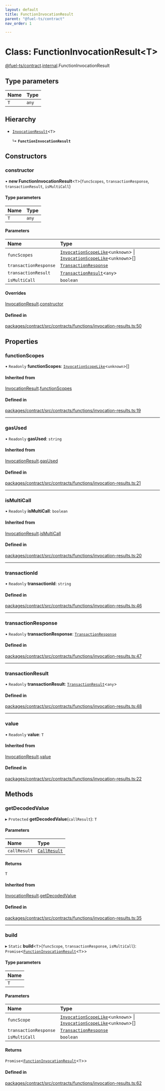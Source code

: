 ```yaml
---
layout: default
title: FunctionInvocationResult
parent: "@fuel-ts/contract"
nav_order: 1

---
```


# Class: FunctionInvocationResult<T\>

[@fuel-ts/contract](../index.md).[internal](../namespaces/internal.md).FunctionInvocationResult

## Type parameters

| Name | Type |
| :------ | :------ |
| `T` | `any` |

## Hierarchy

- [`InvocationResult`](internal-InvocationResult.md)<`T`\>

  ↳ **`FunctionInvocationResult`**

## Constructors

### constructor

• **new FunctionInvocationResult**<`T`\>(`funcScopes`, `transactionResponse`, `transactionResult`, `isMultiCall`)

#### Type parameters

| Name | Type |
| :------ | :------ |
| `T` | `any` |

#### Parameters

| Name | Type |
| :------ | :------ |
| `funcScopes` | [`InvocationScopeLike`](../index.md#invocationscopelike)<`unknown`\> \| [`InvocationScopeLike`](../index.md#invocationscopelike)<`unknown`\>[] |
| `transactionResponse` | [`TransactionResponse`](internal-TransactionResponse.md) |
| `transactionResult` | [`TransactionResult`](../namespaces/internal.md#transactionresult)<`any`\> |
| `isMultiCall` | `boolean` |

#### Overrides

[InvocationResult](internal-InvocationResult.md).[constructor](internal-InvocationResult.md#constructor)

#### Defined in

[packages/contract/src/contracts/functions/invocation-results.ts:50](https://github.com/FuelLabs/fuels-ts/blob/master/packages/contract/src/contracts/functions/invocation-results.ts#L50)

## Properties

### functionScopes

• `Readonly` **functionScopes**: [`InvocationScopeLike`](../index.md#invocationscopelike)<`unknown`\>[]

#### Inherited from

[InvocationResult](internal-InvocationResult.md).[functionScopes](internal-InvocationResult.md#functionscopes)

#### Defined in

[packages/contract/src/contracts/functions/invocation-results.ts:19](https://github.com/FuelLabs/fuels-ts/blob/master/packages/contract/src/contracts/functions/invocation-results.ts#L19)

___

### gasUsed

• `Readonly` **gasUsed**: `string`

#### Inherited from

[InvocationResult](internal-InvocationResult.md).[gasUsed](internal-InvocationResult.md#gasused)

#### Defined in

[packages/contract/src/contracts/functions/invocation-results.ts:21](https://github.com/FuelLabs/fuels-ts/blob/master/packages/contract/src/contracts/functions/invocation-results.ts#L21)

___

### isMultiCall

• `Readonly` **isMultiCall**: `boolean`

#### Inherited from

[InvocationResult](internal-InvocationResult.md).[isMultiCall](internal-InvocationResult.md#ismulticall)

#### Defined in

[packages/contract/src/contracts/functions/invocation-results.ts:20](https://github.com/FuelLabs/fuels-ts/blob/master/packages/contract/src/contracts/functions/invocation-results.ts#L20)

___

### transactionId

• `Readonly` **transactionId**: `string`

#### Defined in

[packages/contract/src/contracts/functions/invocation-results.ts:46](https://github.com/FuelLabs/fuels-ts/blob/master/packages/contract/src/contracts/functions/invocation-results.ts#L46)

___

### transactionResponse

• `Readonly` **transactionResponse**: [`TransactionResponse`](internal-TransactionResponse.md)

#### Defined in

[packages/contract/src/contracts/functions/invocation-results.ts:47](https://github.com/FuelLabs/fuels-ts/blob/master/packages/contract/src/contracts/functions/invocation-results.ts#L47)

___

### transactionResult

• `Readonly` **transactionResult**: [`TransactionResult`](../namespaces/internal.md#transactionresult)<`any`\>

#### Defined in

[packages/contract/src/contracts/functions/invocation-results.ts:48](https://github.com/FuelLabs/fuels-ts/blob/master/packages/contract/src/contracts/functions/invocation-results.ts#L48)

___

### value

• `Readonly` **value**: `T`

#### Inherited from

[InvocationResult](internal-InvocationResult.md).[value](internal-InvocationResult.md#value)

#### Defined in

[packages/contract/src/contracts/functions/invocation-results.ts:22](https://github.com/FuelLabs/fuels-ts/blob/master/packages/contract/src/contracts/functions/invocation-results.ts#L22)

## Methods

### getDecodedValue

▸ `Protected` **getDecodedValue**(`callResult`): `T`

#### Parameters

| Name | Type |
| :------ | :------ |
| `callResult` | [`CallResult`](../namespaces/internal.md#callresult) |

#### Returns

`T`

#### Inherited from

[InvocationResult](internal-InvocationResult.md).[getDecodedValue](internal-InvocationResult.md#getdecodedvalue)

#### Defined in

[packages/contract/src/contracts/functions/invocation-results.ts:35](https://github.com/FuelLabs/fuels-ts/blob/master/packages/contract/src/contracts/functions/invocation-results.ts#L35)

___

### build

▸ `Static` **build**<`T`\>(`funcScope`, `transactionResponse`, `isMultiCall`): `Promise`<[`FunctionInvocationResult`](internal-FunctionInvocationResult.md)<`T`\>\>

#### Type parameters

| Name |
| :------ |
| `T` |

#### Parameters

| Name | Type |
| :------ | :------ |
| `funcScope` | [`InvocationScopeLike`](../index.md#invocationscopelike)<`unknown`\> \| [`InvocationScopeLike`](../index.md#invocationscopelike)<`unknown`\>[] |
| `transactionResponse` | [`TransactionResponse`](internal-TransactionResponse.md) |
| `isMultiCall` | `boolean` |

#### Returns

`Promise`<[`FunctionInvocationResult`](internal-FunctionInvocationResult.md)<`T`\>\>

#### Defined in

[packages/contract/src/contracts/functions/invocation-results.ts:62](https://github.com/FuelLabs/fuels-ts/blob/master/packages/contract/src/contracts/functions/invocation-results.ts#L62)
